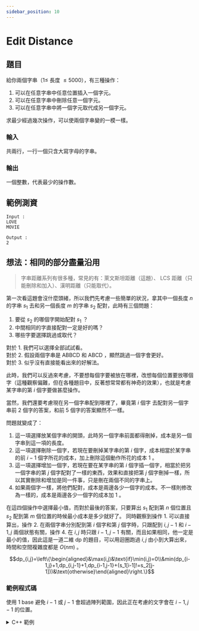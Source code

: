 ```yaml
---
sidebar_position: 10
---
```


Edit Distance
===

## 題目
給你兩個字串（$1\leq$ 長度 $\leq 5000$），有三種操作：
1. 可以在任意字串中任意位置插入一個字元。
2. 可以在任意字串中刪除任意一個字元。
3. 可以在任意字串中將一個字元取代成另一個字元。

求最少經過幾次操作，可以使兩個字串變的一模一樣。

### 輸入
共兩行，一行一個只含大寫字母的字串。

### 輸出
一個整數，代表最少的操作數。

## 範例測資
```
Input :
LOVE
MOVIE

Output :
2
```

## 想法：相同的部分盡量沿用
> 字串距離系列有很多種，常見的有：萊文斯坦距離（這題）、 LCS 距離（只能刪除和加入）、漢明距離（只能取代）。

第一次看這題會沒什麼頭緒，所以我們先考慮一些簡單的狀況，拿其中一個長度 $n$ 的字串 $s_1$ 去和另一個長度 $m$ 的字串 $s_2$ 配對，此時有三個問題：
1. 要從 $s_2$ 的哪個字開始配對 $s_1$ ？
2. 中間相同的字直接配對一定是好的嗎？
3. 哪些字要選擇跳過或取代？

對於 1. 我們可以選擇全部試試看。  
對於 2. 假設兩個字串是 ABBCD 和 ABCD ，顯然跳過一個字會更好。  
對於 3. 似乎沒有直接能看出來的好解法。

此時，我們可以反過來考慮，不要想每個字要被放在哪裡，改想每個位置要放哪個字（這種觀察偏難，但在各種題目中，反著想常常都有神奇的效果），也就是考慮某字串的第 $i$ 個字要做甚麼操作。

當然，我們還要考慮現在另一個字串配到哪裡了，畢竟第 $i$ 個字 去配對另一個字串前 $2$ 個字的答案，和前 $5$ 個字的答案顯然不一樣。

問題就變成了：
1. 這一項選擇放某個字串的開頭，此時另一個字串前面都得刪掉，成本是另一個字串到這一項的長度。
2. 這一項選擇刪除一個字，若現在要刪掉某字串的第 $i$ 個字，成本相當於某字串的前 $i-1$ 個字所花的成本，加上刪除這個動作所花的成本 $1$ 。
3. 這一項選擇增加一個字，若現在要在某字串的第 $i$ 個字插一個字，相當於把另一個字串的第 $j$ 個字配對了一樣的東西，效果和直接把第 $j$ 個字刪掉一樣，所以其實刪除和增加是同一件事，只是刪在兩個不同的字串上。
4. 如果兩個字一樣，將他們配對，成本是兩邊各少一個字的成本。不一樣則修改為一樣的，成本是兩邊各少一個字的成本加 $1$ 。

在這四個操作中選擇最小值，而對於最後的答案，只要算出 $s_1$ 配到第 $n$ 個位置且 $s_2$ 配到第 $m$ 個位置的時候最小成本是多少就好了。
同時觀察到操作 1. 可以直接算出，操作 2. 在兩個字串分別配到第 $i$ 個字和第 $j$ 個字時，只跟配到 $i,j-1$ 和 $i-1,j$ 兩個狀態有關，操作 4. 在 $i,j$ 時只跟 $i-1,j-1$ 有關，而且如果相同，他一定是最小的值，因此這是一道二維 dp 的題目，可以用迴圈跑過 $i,j$ 由小到大算出來，時間和空間複雜度都是 $O(nm)$ 。

$$dp_{i,j}=\left\{\begin{aligned}&\max(i,j)&\text{if}\min(i,j)=0\\&min(dp_{i-1,j}+1,dp_{i,j-1}+1,dp_{i-1,j-1}+(s_1[i-1]!=s_2[j-1]))&\text{otherwise}\end{aligned}\right.\}$$

### 範例程式碼
使用 1 base 避免 $i-1$ 或 $j-1$ 會超過陣列範圍，因此正在考慮的文字會在 $i-1,j-1$ 的位置。

<details>
<summary>C++ 範例</summary>

```cpp
#include <bits/stdc++.h>
using namespace std;
char s1[5005], s2[5005];
int dp[5005][5005]={0};
int main(){
    cin >> s1 >> s2;
    int i, n = strlen(s1), j , m = strlen(s2);
    for(i = 0; i <= n; ++i) dp[i][0] = i;
    for(j = 0; j <= m; ++j) dp[0][j] = j;
    for(i = 1; i <= n; ++i) {
        for(j = 1; j <= m; ++j) {
            if(s1[i - 1] == s2[j - 1]) dp[i][j] = dp[i - 1][j - 1];
            else dp[i][j] = min(dp[i - 1][j], min(dp[i][j - 1], dp[i - 1][j - 1])) + 1;
        }
    }
    cout << dp[n][m];
}
```

</details>